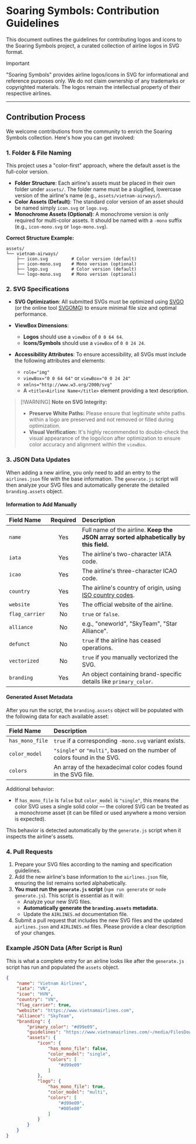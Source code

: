 # Soaring Symbols: Contribution Guidelines

This document outlines the guidelines for contributing logos and icons to the Soaring Symbols project, a curated collection of airline logos in SVG format.

> [!IMPORTANT]
> "Soaring Symbols" provides airline logos/icons in SVG for informational and reference purposes only. We do not claim ownership of any trademarks or copyrighted materials. The logos remain the intellectual property of their respective airlines.

---

## Contribution Process

We welcome contributions from the community to enrich the Soaring Symbols collection. Here's how you can get involved:

### 1. Folder & File Naming

This project uses a "color-first" approach, where the default asset is the full-color version.

- **Folder Structure**: Each airline's assets must be placed in their own folder under `assets/`. The folder name must be a slugified, lowercase version of the airline's name (e.g., `assets/vietnam-airways/`).
- **Color Assets (Default)**: The standard color version of an asset should be named simply `icon.svg` or `logo.svg`.
- **Monochrome Assets (Optional)**: A monochrome version is only required for multi-color assets. It should be named with a `-mono` suffix (e.g., `icon-mono.svg` or `logo-mono.svg`).

**Correct Structure Example:**

```plaintext
assets/
└── vietnam-airways/
    ├── icon.svg         # Color version (default)
    ├── icon-mono.svg    # Mono version (optional)
    ├── logo.svg         # Color version (default)
    └── logo-mono.svg    # Mono version (optional)
```

### 2. SVG Specifications

- **SVG Optimization**: All submitted SVGs must be optimized using [SVGO](https://github.com/svg/svgo) (or the online tool [SVGOMG](https://svgomg.net)) to ensure minimal file size and optimal performance.

- **ViewBox Dimensions**:

  - **Logos** should use a `viewBox` of `0 0 64 64`.
  - **Icons/Symbols** should use a `viewBox` of `0 0 24 24`.

- **Accessibility Attributes**: To ensure accessibility, all SVGs must include the following attributes and elements:

  - `role="img"`
  - `viewBox="0 0 64 64"` or `viewBox="0 0 24 24"`
  - `xmlns="http://www.w3.org/2000/svg"`
  - A `<title>Airline Name</title>` element providing a text description.

> [\!WARNING]
> **Note on SVG Integrity:**
>
> - **Preserve White Paths:** Please ensure that legitimate white paths within a logo are preserved and not removed or filled during optimization.
> - **Visual Verification:** It's highly recommended to double-check the visual appearance of the logo/icon after optimization to ensure color accuracy and alignment within the `viewBox`.

### 3. JSON Data Updates

When adding a new airline, you only need to add an entry to the `airlines.json` file with the base information. The `generate.js` script will then analyze your SVG files and automatically generate the detailed `branding.assets` object.

#### Information to Add Manually

| Field Name     | Required | Description                                                                            |
| :------------- | :------: | :------------------------------------------------------------------------------------- |
| `name`         |   Yes    | Full name of the airline. **Keep the JSON array sorted alphabetically by this field.** |
| `iata`         |   Yes    | The airline's two-character IATA code.                                                 |
| `icao`         |   Yes    | The airline's three-character ICAO code.                                               |
| `country`      |   Yes    | The airline's country of origin, using [ISO country codes](https://countrycode.org).   |
| `website`      |   Yes    | The official website of the airline.                                                   |
| `flag_carrier` |    No    | `true` or `false`.                                                                     |
| `alliance`     |    No    | e.g., "oneworld", "SkyTeam", "Star Alliance".                                          |
| `defunct`      |    No    | `true` if the airline has ceased operations.                                           |
| `vectorized`   |    No    | `true` if you manually vectorized the SVG.                                             |
| `branding`     |   Yes    | An object containing brand-specific details like `primary_color`.                      |

#### Generated Asset Metadata

After you run the script, the `branding.assets` object will be populated with the following data for each available asset:

| Field Name      | Description                                                              |
| :-------------- | :----------------------------------------------------------------------- |
| `has_mono_file` | `true` if a corresponding `-mono.svg` variant exists.                    |
| `color_model`   | `"single"` or `"multi"`, based on the number of colors found in the SVG. |
| `colors`        | An array of the hexadecimal color codes found in the SVG file.           |

Additional behavior:

- If `has_mono_file` is `false` but `color_model` is `"single"`, this means the color SVG uses a single solid color — the colored SVG can be treated as a monochrome asset (it can be filled or used anywhere a mono version is expected).

This behavior is detected automatically by the `generate.js` script when it inspects the airline's assets.

### 4. Pull Requests

1. Prepare your SVG files according to the naming and specification guidelines.
2. Add the new airline's base information to the `airlines.json` file, ensuring the list remains sorted alphabetically.
3. **You must run the `generate.js` script** (`npm run generate` or `node generate.js`). This script is essential as it will:
    - Analyze your new SVG files.
    - **Automatically generate the `branding.assets` metadata.**
    - Update the `AIRLINES.md` documentation file.
4. Submit a pull request that includes the new SVG files and the updated `airlines.json` and `AIRLINES.md` files. Please provide a clear description of your changes.

### Example JSON Data (After Script is Run)

This is what a complete entry for an airline looks like after the `generate.js` script has run and populated the `assets` object.

```json
{
    "name": "Vietnam Airlines",
    "iata": "VN",
    "icao": "HVN",
    "country": "VN",
    "flag_carrier": true,
    "website": "https://www.vietnamairlines.com",
    "alliance": "SkyTeam",
    "branding": {
        "primary_color": "#d99e09",
        "guidelines": "https://www.vietnamairlines.com/~/media/FilesDownload/AboutUs/Corporate-Identity/GSM-2017-Web1.pdf",
        "assets": {
            "icon": {
                "has_mono_file": false,
                "color_model": "single",
                "colors": [
                    "#d99e09"
                ]
            },
            "logo": {
                "has_mono_file": true,
                "color_model": "multi",
                "colors": [
                    "#d99e09",
                    "#005e80"
                ]
            }
        }
    }
}
```
